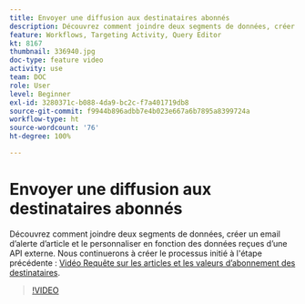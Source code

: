 ```yaml
---
title: Envoyer une diffusion aux destinataires abonnés
description: Découvrez comment joindre deux segments de données, créer un email d’alerte d’article et le personnaliser en fonction des données reçues d’une API externe.
feature: Workflows, Targeting Activity, Query Editor
kt: 8167
thumbnail: 336940.jpg
doc-type: feature video
activity: use
team: DOC
role: User
level: Beginner
exl-id: 3280371c-b088-4da9-bc2c-f7a401719db8
source-git-commit: f9944b896adbb7e4b023e667a6b7895a8399724a
workflow-type: ht
source-wordcount: '76'
ht-degree: 100%

---
```


# Envoyer une diffusion aux destinataires abonnés

Découvrez comment joindre deux segments de données, créer un email d’alerte d’article et le personnaliser en fonction des données reçues d’une API externe. Nous continuerons à créer le processus initié à l&#39;étape précédente : [Vidéo Requête sur les articles et les valeurs d’abonnement des destinataires](/help/tutorial-use-soap-apis/query-articles-and-recipient-subscription-values.md).

>[!VIDEO](https://video.tv.adobe.com/v/336904?quality=12)
